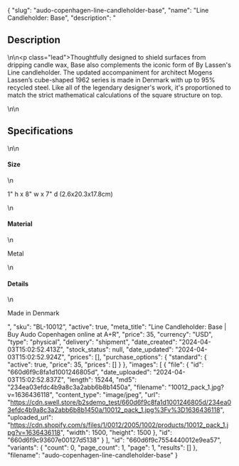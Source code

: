 {
  "slug": "audo-copenhagen-line-candleholder-base",
  "name": "Line Candleholder: Base",
  "description": "<h2>Description</h2>\n<!-- split -->\n<p class=\"lead\">Thoughtfully designed to shield surfaces from dripping candle wax, Base also complements the iconic form of By Lassen's Line candleholder. The updated accompaniment for architect Mogens Lassen’s cube-shaped 1962 series is made in Denmark with up to 95% recycled steel. Like all of the legendary designer's work, it's proportioned to match the strict mathematical calculations of the square structure on top.</p>\n<!-- split -->\n<h2>Specifications</h2>\n<!-- split -->\n<h4>Size</h4>\n<p>1\" h x 8\" w x 7\" d (2.6x20.3x17.8cm)</p>\n<h4>Material</h4>\n<p>Metal</p>\n<h4>Details</h4>\n<p>Made in Denmark</p>",
  "sku": "BL-10012",
  "active": true,
  "meta_title": "Line Candleholder: Base | Buy Audo Copenhagen online at A+R",
  "price": 35,
  "currency": "USD",
  "type": "physical",
  "delivery": "shipment",
  "date_created": "2024-04-03T15:02:52.413Z",
  "stock_status": null,
  "date_updated": "2024-04-03T15:02:52.924Z",
  "prices": [],
  "purchase_options": {
    "standard": {
      "active": true,
      "price": 35,
      "prices": []
    }
  },
  "images": [
    {
      "file": {
        "id": "660d6f9c8fa1d1001246805d",
        "date_uploaded": "2024-04-03T15:02:52.837Z",
        "length": 15244,
        "md5": "234ea03efdc4b9a8c3a2abb6b8b1450a",
        "filename": "10012_pack_1.jpg?v=1636436118",
        "content_type": "image/jpeg",
        "url": "https://cdn.swell.store/b2sdemo_test/660d6f9c8fa1d1001246805d/234ea03efdc4b9a8c3a2abb6b8b1450a/10012_pack_1.jpg%3Fv%3D1636436118",
        "uploaded_url": "https://cdn.shopify.com/s/files/1/0012/2005/1002/products/10012_pack_1.jpg?v=1636436118",
        "width": 1500,
        "height": 1500
      },
      "id": "660d6f9c93607e00127d5138"
    }
  ],
  "id": "660d6f9c7554440012e9ea57",
  "variants": {
    "count": 0,
    "page_count": 1,
    "page": 1,
    "results": []
  },
  "filename": "audo-copenhagen-line-candleholder-base"
}